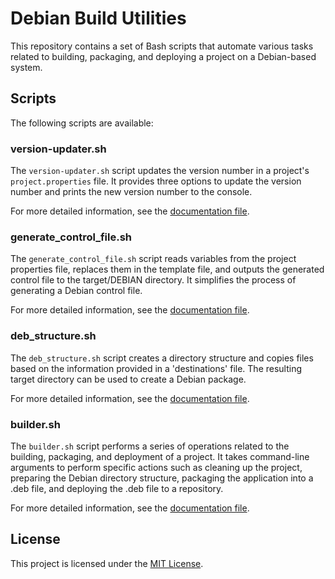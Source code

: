 # Debian Build Utilities

This repository contains a set of Bash scripts that automate various tasks related to building, packaging, and deploying a project on a Debian-based system.

## Scripts

The following scripts are available:

### version-updater.sh

The `version-updater.sh` script updates the version number in a project's `project.properties` file. 
It provides three options to update the version number and prints the new version number to the console. 

For more detailed information, see the [documentation file](doc/version-updater.md).

### generate_control_file.sh

The `generate_control_file.sh` script reads variables from the project properties file, replaces them in the template file, and outputs the generated control file to the target/DEBIAN directory. 
It simplifies the process of generating a Debian control file. 

For more detailed information, see the [documentation file](doc/generate_control_file.md).

### deb_structure.sh

The `deb_structure.sh` script creates a directory structure and copies files based on the information provided in a 'destinations' file. 
The resulting target directory can be used to create a Debian package. 

For more detailed information, see the [documentation file](doc/deb_structure.md).

### builder.sh

The `builder.sh` script performs a series of operations related to the building, packaging, and deployment of a project. 
It takes command-line arguments to perform specific actions such as cleaning up the project, preparing the Debian directory structure, packaging the application into a .deb file, and deploying the .deb file to a repository. 

For more detailed information, see the [documentation file](doc/builder.md).

## License

This project is licensed under the [MIT License](LICENSE).
